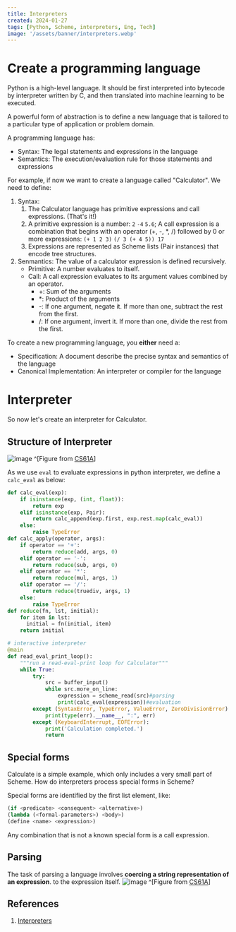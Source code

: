 ```yaml
---
title: Interpreters
created: 2024-01-27
tags: [Python, Scheme, interpreters, Eng, Tech]
image: '/assets/banner/interpreters.webp'
---
```


# Create a programming language
Python is a high-level language. It should be first interpreted into bytecode by interpreter written by C, and then translated into machine learning to be executed.

A powerful form of abstraction is to define a new language that is tailored to a particular
type of application or problem domain.


A programming language has:
* Syntax: The legal statements and expressions in the language
* Semantics: The execution/evaluation rule for those statements and expressions

For example, if now we want to create a language called "Calculator". We need to define:
1. Syntax: 
   1. The Calculator language has primitive expressions and call expressions. (That's it!)
   2. A primitive expression is a number: `2` `-4` `5.6`;
   A call expression is a combination that begins with an operator (+, -, *, /) followed by 0
   or more expressions: `(+ 1 2 3)` `(/ 3 (+ 4 5))
   17`
   3. Expressions are represented as Scheme lists (Pair instances) that encode tree structures.
2. Senmantics: The value of a calculator expression is defined recursively. 
   * Primitive: A number evaluates to itself. 
   * Call: A call expression evaluates to its argument values combined by an operator. 
     * +: Sum of the arguments
     * \*: Product of the arguments 
     * -: If one argument, negate it. If more than one, subtract the rest from the first. 
     * /: If one argument, invert it. If more than one, divide the rest from the first.


To create a new programming language, you **either** need a:
* Specification: A document describe the precise syntax and semantics of the language
* Canonical Implementation: An interpreter or compiler for the language

# Interpreter
So now let's create an interpreter for Calculator.

## Structure of Interpreter
![image](/assets/images/computer%20science/interpreter_1.png) ^[Figure from <a href="https://cs61a.org/assets/slides/29-Calculator_1pp.pdf">CS61A</a>]

As we use `eval` to evaluate expressions in python interpreter, we define a `calc_eval` as below:
```python
def calc_eval(exp):
    if isinstance(exp, (int, float)):
        return exp
    elif isinstance(exp, Pair):
        return calc_append(exp.first, exp.rest.map(calc_eval))
    else:
        raise TypeError
def calc_apply(operator, args):
    if operator == '+':
        return reduce(add, args, 0)
    elif operator == '-':
        return reduce(sub, args, 0)
    elif operator == '*':
        return reduce(mul, args, 1)
    elif operator == '/':
        return reduce(truediv, args, 1)
    else:
        raise TypeError
def reduce(fn, lst, initial):
    for item in lst:
      initial = fn(initial, item)
    return initial

# interactive interpreter
@main
def read_eval_print_loop():
    """run a read-eval-print loop for Calculator"""
    while True:
        try:
            src = buffer_input()
            while src.more_on_line:
                expression = scheme_read(src)#parsing
                print(calc_eval(expression))#evaluation
        except (SyntaxError, TypeError, ValueError, ZeroDivisionError) as err:
            print(type(err).__name__, ":", err)
        except (KeyboardInterrupt, EOFError):
            print('Calculation completed.')
            return
```
## Special forms
Calculate is a simple example, which only includes a very small part of Scheme. How do interpreters process special forms in Scheme?

Special forms are identified by the first list element, like:
```python
(if <predicate> <consequent> <alternative>)
(lambda (<formal-parameters>) <body>)
(define <name> <expression>)
```
Any combination that is not a known special form is a call
expression.


## Parsing
The task of parsing a language involves **coercing a string representation of an expression**.
to the expression itself.
![image](/assets/images/computer%20science/parsing_1.png) ^[Figure from <a href="https://cs61a.org/assets/slides/29-Calculator_1pp.pdf">CS61A</a>]

## References
1. [Interpreters](https://cs61a.org/assets/slides/30-Interpreters_1pp.pdf)